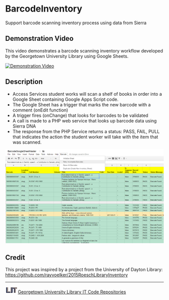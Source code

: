 # BarcodeInventory
Support barcode scanning inventory process using data from Sierra

## Demonstration Video
This video demonstrates a barcode scanning inventory workflow developed by the Georgetown University Library using Google Sheets.

[![Demonstration Video](https://i.ytimg.com/vi/YiTGvnMrXX8/hqdefault.jpg)](https://youtu.be/YiTGvnMrXX8)

## Description
* Access Services student works will scan a shelf of books in order into a Google Sheet containing Google Apps Script code.
* The Google Sheet has a trigger that marks the new barcode with a comment (onEdit function)
* A trigger fires (onChange) that looks for barcodes to be validated
* A call is made to a PHP web service that looks up barcode data using Sierra DNA
* The response from the PHP Service returns a status: PASS, FAIL, PULL that indicates the action the student worker will take with the item that was scanned.

![](barcode.jpg)

## Credit
This project was inspired by a project from the University of Dayton Library: https://github.com/rayvoelker/2015RoeschLibraryInventory

***
[![Georgetown University Library IT Code Repositories](https://raw.githubusercontent.com/Georgetown-University-Libraries/georgetown-university-libraries.github.io/master/LIT-logo-small.png)Georgetown University Library IT Code Repositories](http://georgetown-university-libraries.github.io/)

